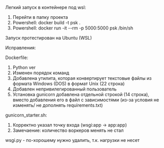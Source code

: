 Легкий запуск в контейнере под wsl:
1. Перейти в папку проекта
2. Powershell: docker build -t psk .
3. Powershell: docker run -it --rm -p 5000:5000 psk /bin/sh 

Запуск протестирован на Ubuntu (WSL)

Исправления:

Dockerfile: 
1. Python ver
2. Изменен порядок команд
3. Добавлена утилита, которая конвертирует текстовые файлы из формата Windows (DOS) в формат Unix (22 строка)
4. Добавлен непривилегированный пользователь
5. Установка gunicorn добавлена отдельной строкой (14 строка), вместо добавления его в файл с зависимостями 
(из-за условия не изменять/ не дополнять requirements.txt)

gunicorn_starter.sh:
1. Корректно указал точку входа (wsgi:app -> app:app)
2. Замечаение: количество воркеров менять не стал

wsgi.py - по-хорошему нужно удалить, т.к. нагрузки не несет

